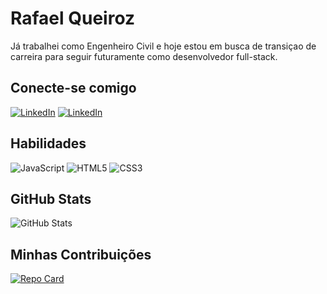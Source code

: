 # Rafael Queiroz

Já trabalhei como Engenheiro Civil e hoje estou em busca de transiçao de carreira para seguir futuramente como desenvolvedor full-stack.

## Conecte-se comigo
[![LinkedIn](https://img.shields.io/badge/LinkedIn-000?style=for-the-badge&logo=linkedin&logoColor=0E76A8)](https://www.linkedin.com/in/rafael-queiroz-8911b1264/)
[![LinkedIn](https://img.shields.io/badge/GitHub-000?style=for-the-badge&logo=GitHub&logoColor=0E76A8)](https://www.linkedin.com/in/rafael-queiroz-8911b1264/)

## Habilidades

![JavaScript](https://img.shields.io/badge/JavaScript-000?style=for-the-badge&logo=javascript) ![HTML5](https://img.shields.io/badge/HTML5-000?style=for-the-badge&logo=html5) ![CSS3](https://img.shields.io/badge/CSS3-000?style=for-the-badge&logo=css3&logoColor=264CE4)

## GitHub Stats
![GitHub Stats](https://github-readme-stats.vercel.app/api?username=Rafaelqueirozz&theme=transparent&bg_color=000&border_color=30A3DC&show_icons=true&icon_color=30A3DC&title_color=E94D5F&text_color=FFF&hide_title=true&hide=stars)



## Minhas Contribuições

[![Repo Card](https://github-readme-stats.vercel.app/api/pin/?username=Rafaelqueirozz&repo=dio-lab-open-source&bg_color=000&border_color=30A3DC&show_icons=true&icon_color=30A3DC&title_color=E94D5F&text_color=FFF)](https://github.com/Rafaelqueirozz/dio-lab-open-source)